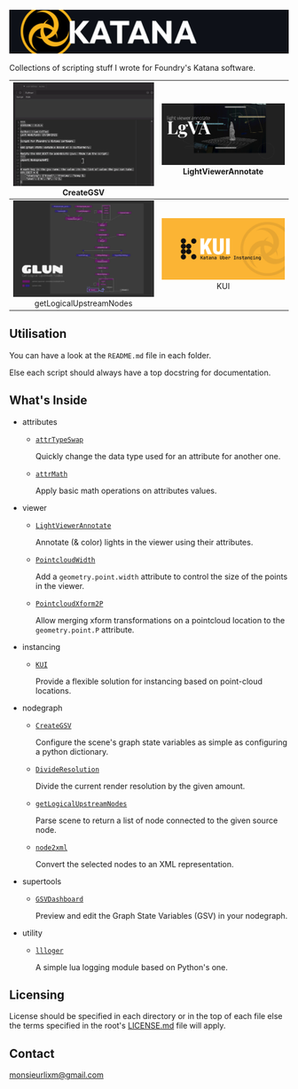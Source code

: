 ![header:katana logo](./img/header.jpg)


Collections of scripting stuff I wrote for Foundry's Katana software.


|<img width="800" alt="Create GSV scipt" src="./src/nodegraph/CreateGSV/demo.gif">  CreateGSV |  <img width="800" alt="LightViewerAnnotate script" src="./src/viewer/LightViewerAnnotate/doc/img/header.jpg"> LightViewerAnnotate |
|:-------------------------:|:-------------------------:|
|<img width="800" alt="getLogicalUpstreamNodes" src="./src/nodegraph/getLogicalUpstreamNodes/doc/img/cover.jpg">  getLogicalUpstreamNodes  |<img width="800" alt="KUI" src="https://raw.githubusercontent.com/MrLixm/KUI/dev/doc/img/thumbnail.jpg">  KUI  |

## Utilisation

You can have a look at the  `README.md` file in each folder.

Else each script should always have a top docstring for documentation.


## What's Inside

- attributes

  - [`attrTypeSwap`](./src/attributes/attrTypeSwap) 
      
      Quickly change the data type used for an attribute for another one.
  
  - [`attrMath`](./src/attributes/attrMath) 
      
      Apply basic math operations on attributes values.

- viewer
  
  - [`LightViewerAnnotate`](./src/viewer/LightViewerAnnotate) 
  
      Annotate (& color) lights in the viewer using their attributes.
  
  - [`PointcloudWidth`](./src/viewer/PointcloudWidth)
  
      Add a `geometry.point.width` attribute to control the size of the points in the viewer.
  
  - [`PointcloudXform2P`](./src/viewer/PointcloudXform2P)
  
      Allow merging xform transformations on a pointcloud location to the `geometry.point.P` attribute.
  
- instancing

  - [`KUI`](https://github.com/MrLixm/KUI) 
      
      Provide a flexible solution for instancing based on point-cloud locations. 

- nodegraph

  - [`CreateGSV`](./src/nodegraph/CreateGSV)

      Configure the scene's graph state variables as simple as configuring a python dictionary.

  - [`DivideResolution`](./src/nodegraph/DivideResolution)

      Divide the current render resolution by the given amount.
  
  - [`getLogicalUpstreamNodes`](./src/nodegraph/getLogicalUpstreamNodes)
     
    Parse scene to return a list of node connected to the given source node.

  - [`node2xml`](./src/nodegraph/node2xml)
     
    Convert the selected nodes to an XML representation.

- supertools
  
  - [`GSVDashboard`](https://github.com/MrLixm/GSVDashboard)
  
    Preview and edit the Graph State Variables (GSV) in your nodegraph.

- utility
  
  - [`llloger`](https://github.com/MrLixm/llloger)
  
    A simple lua logging module based on Python's one.
  

    

## Licensing

License should be specified in each directory or in the top of each file else
the terms specified in the root's [LICENSE.md](./LICENSE.md) file will apply.


## Contact

[monsieurlixm@gmail.com](mailto:monsieurlixm@gmail.com)

